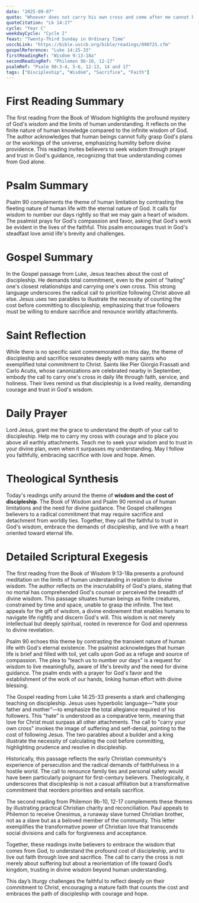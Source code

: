 ```yaml
---
date: "2025-09-07"
quote: "Whoever does not carry his own cross and come after me cannot be my disciple."
quoteCitation: "Lk 14:27"
cycle: "Year C"
weekdayCycle: "Cycle I"
feast: "Twenty-Third Sunday in Ordinary Time"
usccbLink: "https://bible.usccb.org/bible/readings/090725.cfm"
gospelReference: "Luke 14:25-33"
firstReadingRef: "Wisdom 9:13-18a"
secondReadingRef: "Philemon 9b-10, 12-17"
psalmRef: "Psalm 90:3-4, 5-6, 12-13, 14 and 17"
tags: ["Discipleship", "Wisdom", "Sacrifice", "Faith"]
---
```


# First Reading Summary
The first reading from the Book of Wisdom highlights the profound mystery of God's wisdom and the limits of human understanding. It reflects on the finite nature of human knowledge compared to the infinite wisdom of God. The author acknowledges that human beings cannot fully grasp God's plans or the workings of the universe, emphasizing humility before divine providence. This reading invites believers to seek wisdom through prayer and trust in God's guidance, recognizing that true understanding comes from God alone.

# Psalm Summary
Psalm 90 complements the theme of human limitation by contrasting the fleeting nature of human life with the eternal nature of God. It calls for wisdom to number our days rightly so that we may gain a heart of wisdom. The psalmist prays for God's compassion and favor, asking that God's work be evident in the lives of the faithful. This psalm encourages trust in God's steadfast love amid life's brevity and challenges.

# Gospel Summary
In the Gospel passage from Luke, Jesus teaches about the cost of discipleship. He demands total commitment, even to the point of "hating" one's closest relationships and carrying one's own cross. This strong language underscores the radical call to prioritize following Christ above all else. Jesus uses two parables to illustrate the necessity of counting the cost before committing to discipleship, emphasizing that true followers must be willing to endure sacrifice and renounce worldly attachments.

# Saint Reflection
While there is no specific saint commemorated on this day, the theme of discipleship and sacrifice resonates deeply with many saints who exemplified total commitment to Christ. Saints like Pier Giorgio Frassati and Carlo Acutis, whose canonizations are celebrated nearby in September, embody the call to carry one's cross in daily life through faith, service, and holiness. Their lives remind us that discipleship is a lived reality, demanding courage and trust in God's wisdom.

# Daily Prayer
Lord Jesus, grant me the grace to understand the depth of your call to discipleship. Help me to carry my cross with courage and to place you above all earthly attachments. Teach me to seek your wisdom and to trust in your divine plan, even when it surpasses my understanding. May I follow you faithfully, embracing sacrifice with love and hope. Amen.

# Theological Synthesis
Today's readings unify around the theme of **wisdom and the cost of discipleship**. The Book of Wisdom and Psalm 90 remind us of human limitations and the need for divine guidance. The Gospel challenges believers to a radical commitment that may require sacrifice and detachment from worldly ties. Together, they call the faithful to trust in God's wisdom, embrace the demands of discipleship, and live with a heart oriented toward eternal life.

# Detailed Scriptural Exegesis
The first reading from the Book of Wisdom 9:13-18a presents a profound meditation on the limits of human understanding in relation to divine wisdom. The author reflects on the inscrutability of God's plans, stating that no mortal has comprehended God's counsel or perceived the breadth of divine wisdom. This passage situates human beings as finite creatures, constrained by time and space, unable to grasp the infinite. The text appeals for the gift of wisdom, a divine endowment that enables humans to navigate life rightly and discern God's will. This wisdom is not merely intellectual but deeply spiritual, rooted in reverence for God and openness to divine revelation.

Psalm 90 echoes this theme by contrasting the transient nature of human life with God's eternal existence. The psalmist acknowledges that human life is brief and filled with toil, yet calls upon God as a refuge and source of compassion. The plea to "teach us to number our days" is a request for wisdom to live meaningfully, aware of life's brevity and the need for divine guidance. The psalm ends with a prayer for God's favor and the establishment of the work of our hands, linking human effort with divine blessing.

The Gospel reading from Luke 14:25-33 presents a stark and challenging teaching on discipleship. Jesus uses hyperbolic language—"hate your father and mother"—to emphasize the total allegiance required of his followers. This "hate" is understood as a comparative term, meaning that love for Christ must surpass all other attachments. The call to "carry your own cross" invokes the image of suffering and self-denial, pointing to the cost of following Jesus. The two parables about a builder and a king illustrate the necessity of calculating the cost before committing, highlighting prudence and resolve in discipleship.

Historically, this passage reflects the early Christian community's experience of persecution and the radical demands of faithfulness in a hostile world. The call to renounce family ties and personal safety would have been particularly poignant for first-century believers. Theologically, it underscores that discipleship is not a casual affiliation but a transformative commitment that reorders priorities and entails sacrifice.

The second reading from Philemon 9b-10, 12-17 complements these themes by illustrating practical Christian charity and reconciliation. Paul appeals to Philemon to receive Onesimus, a runaway slave turned Christian brother, not as a slave but as a beloved member of the community. This letter exemplifies the transformative power of Christian love that transcends social divisions and calls for forgiveness and acceptance.

Together, these readings invite believers to embrace the wisdom that comes from God, to understand the profound cost of discipleship, and to live out faith through love and sacrifice. The call to carry the cross is not merely about suffering but about a reorientation of life toward God’s kingdom, trusting in divine wisdom beyond human understanding.

This day’s liturgy challenges the faithful to reflect deeply on their commitment to Christ, encouraging a mature faith that counts the cost and embraces the path of discipleship with courage and hope.